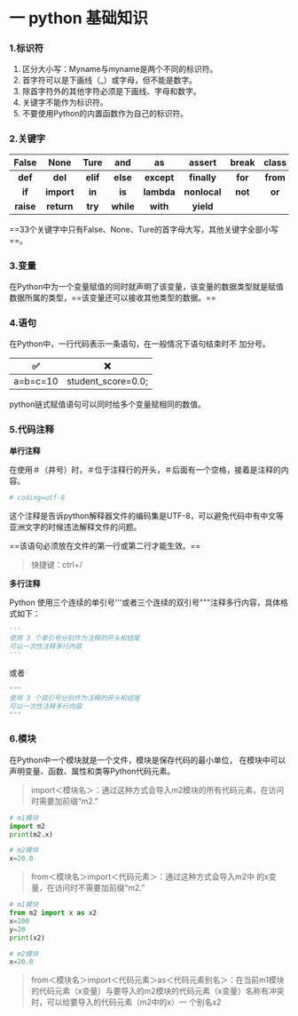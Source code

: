 # 一 python 基础知识

###  1.标识符

1.  区分大小写：Myname与myname是两个不同的标识符。
2.  首字符可以是下画线（_）或字母，但不能是数字。 
3.  除首字符外的其他字符必须是下画线、字母和数字。 
4.  关键字不能作为标识符。 
5.  不要使用Python的内置函数作为自己的标识符。

### 2.关键字

|   False   |    None    |   Ture   |    and    |     as     |    assert    |  break  |  class   |  continue  |
| :-------: | :--------: | :------: | :-------: | :--------: | :----------: | :-----: | :------: | :--------: |
|  **def**  |  **del**   | **elif** | **else**  | **except** | **finally**  | **for** | **from** | **global** |
|  **if**   | **import** |  **in**  |  **is**   | **lambda** | **nonlocal** | **not** |  **or**  |  **pass**  |
| **raise** | **return** | **try**  | **while** |  **with**  |  **yield**   |         |          |            |

==33个关键字中只有False、None、Ture的首字母大写，其他关键字全部小写==。



### 3.变量

在Python中为一个变量赋值的同时就声明了该变量，该变量的数据类型就是赋值数据所属的类型，==该变量还可以接收其他类型的数据。==

### 4.语句

在Python中，一行代码表示一条语句，在一般情况下语句结束时不 加分号。

|  **✅**   |         ❌          |
| :------: | :----------------: |
| a=b=c=10 | student_score=0.0; |

python链式赋值语句可以同时给多个变量赋相同的数值。

### 5.代码注释

**单行注释**

在使用＃（井号）时，＃位于注释行的开头，＃后面有一个空格，接着是注释的内容。

```python
# coding=utf-8
```

这个注释是告诉python解释器文件的编码集是UTF-8，可以避免代码中有中文等亚洲文字的时候违法解释文件的问题。

==该语句必须放在文件的第一行或第二行才能生效。==

> 快捷键：ctrl+/

**多行注释**

Python 使用三个连续的单引号'''或者三个连续的双引号"""注释多行内容，具体格式如下：

```python
'''
使用 3 个单引号分别作为注释的开头和结尾
可以一次性注释多行内容
'''
```

或者

```python
"""
使用 3 个双引号分别作为注释的开头和结尾
可以一次性注释多行内容
"""
```

### 6.模块

在Python中一个模块就是一个文件，模块是保存代码的最小单位， 在模块中可以声明变量、函数、属性和类等Python代码元素。

> import＜模块名＞：通过这种方式会导入m2模块的所有代码元素，在访问时需要加前缀“m2.”

```python
# m1模块
import m2
print(m2.x)
```

```python
# m2模块
x=20.0
```

> from＜模块名＞import＜代码元素＞：通过这种方式会导入m2中 的x变量，在访问时不需要加前缀“m2.”

```python
# m1模块
from m2 import x as x2
x=100
y=20
print(x2)
```

```python
# m2模块
x=20.0
```

> from＜模块名＞import＜代码元素＞as＜代码元素别名＞：在当前m1模块的代码元素（x变量）与要导入的m2模块的代码元素（x变量）名称有冲突时，可以给要导入的代码元素（m2中的x）一 个别名x2